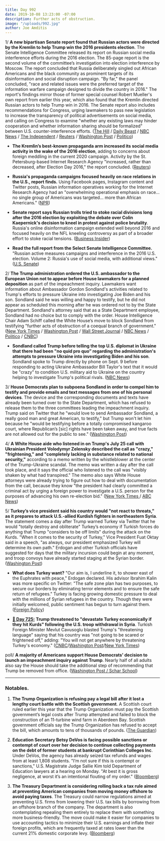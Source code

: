 ```yaml
---
title: Day 992
date: 2019-10-08 13:23:00 -07:00
description: Further acts of obstruction.
image: "/uploads/992.jpg"
author: Joe Amditis
---
```


1/ **A new bipartisan Senate report found that Russian actors were directed by the Kremlin to help Trump win the 2016 presidents election**. The Senate Intelligence Committee released its report on Russian social media interference efforts during the 2016 election. The 85-page report is the second volume of the committee’s investigation into election interference by Moscow. The report concluded that Russia deliberately singled out African Americans and the black community as prominent targets of its disinformation and social disruption campaign. "By far," the panel concluded, "race and related issues were the preferred target of the information warfare campaign designed to divide the country in 2016." The report's findings mirror those of former special counsel Robert Mueller's own report from earlier this year, which also found that the Kremlin directed Russian actors to help Trump win in 2016. The Senate report also includes recommendations for Congress, urging lawmakers to pass new legislation to increase the transparency of political advertisements on social media, and calling on Congress to examine "whether any existing laws may hinder cooperation and whether information sharing should be formalized" between U.S. counter-interference efforts. ([The Hill](https://thehill.com/homenews/senate/464865-senate-intel-report-finds-kremlin-directed-russian-social-media-meddling-in) / [Daily Beast](https://www.thedailybeast.com/senate-intel-russian-propaganda-exploits-american-racism?ref=wrap) / [NBC News](https://www.nbcnews.com/politics/congress/gop-dem-senators-ask-laws-block-foreign-interference-elections-social-n1063716) / [The Independent](https://www.independent.co.uk/news/world/americas/us-politics/trump-russia-2016-intelligence-report-read-kremlin-facebook-a9148036.html) / [Reuters](https://www.reuters.com/article/us-russia-disinformation-senate/russian-propaganda-increased-after-2016-u-s-election-senate-committee-idUSKBN1WN23T) / [Washington Post](https://www.washingtonpost.com/technology/2019/10/08/bipartisan-senate-report-calls-sweeping-effort-prevent-russian-interference-election/) / [Politico](https://www.politico.com/news/2019/10/08/intelligence-committee-russia-trump-report-040736))

* **The Kremlin’s best-known propaganda arm increased its social media activity in the wake of the 2016 election**, adding to concerns about foreign meddling in the current 2020 campaign. Activity by the St. Petersburg-based Internet Research Agency "increased, rather than decreased, after Election Day 2016," the report concluded. ([Reuters](https://www.reuters.com/article/us-russia-disinformation-senate/russian-propaganda-increased-after-2016-u-s-election-senate-committee-idUSKBN1WN23T))

* **Russia's propaganda campaigns focused heavily on race relations in the U.S., report finds.** Using Facebook pages, Instagram content and Twitter posts, Russian information operatives working for the Internet Research Agency had an "overwhelming operational emphasis on race... no single group of Americans was targeted... more than African Americans." ([NPR](https://www.npr.org/2019/10/08/768319934/senate-report-russians-used-used-social-media-mostly-to-target-race-in-2016))

* **Senate report says Russian trolls tried to stoke racial divisions long after the 2016 election by exploiting the debate over Colin Kaepernick's decision to kneel in protest against police brutality**. Russia's online disinformation campaign extended well beyond 2016 and focused heavily on the NFL kneeling controversy as part of a broader effort to stoke racial tensions. ([Business Insider](https://www.businessinsider.com/russian-trolls-used-colin-kaepernick-nfl-kneeling-debate-divide-2019-10))

* **Read the full report from the Select Senate Intelligence Committee.** "Russian active measures campaigns and interference in the 2016 U.S. election. Volume 2: Russia's use of social media, with additional views." ([U.S. Senate](https://www.intelligence.senate.gov/sites/default/files/documents/Report_Volume2.pdf))

2/ **The Trump administration ordered the U.S. ambassador to the European Union not to appear before House lawmakers for a planned deposition** as part of the impeachment inquiry. Lawmakers want information about Ambassador Gordon Sondland's activities related to Trump's efforts to pressure Ukraine into investigating Joe Biden and his son. Sondland said he was willing and happy to testify, but he did not appear as scheduled this morning after he was ordered not to by the State Department. Sondland's attorney said that as a State Department employee, Sondland had no choice but to comply with the order. House Intelligence Chair Adam Schiff called the White House’s move to block Sondland from testifying "further acts of obstruction of a coequal branch of government." ([New York Times](https://www.nytimes.com/2019/10/08/us/politics/sondland-trump-ukraine-impeach.html) / [Washington Post](https://www.washingtonpost.com/national-security/gordon-sondland-key-us-official-in-political-storm-over-ukraine-to-be-deposed-in-impeachment-inquiry/2019/10/07/c3c1703e-e942-11e9-9306-47cb0324fd44_story.html) / [Wall Street Journal](https://www.wsj.com/articles/state-department-directs-gordon-sondland-not-to-appear-for-house-testimony-lawyer-says-11570538414) / [NBC News](https://www.nbcnews.com/politics/donald-trump/trump-administration-orders-ambassador-center-ukraine-scandal-not-appear-congress-n1063636) / [Politico](https://www.politico.com/news/2019/10/08/trumps-eu-ambassador-ordered-to-not-give-deposition-in-impeachment-probe-000278) / [CNBC](https://www.cnbc.com/2019/10/08/trump-admin-blocks-us-diplomat-from-testifying-in-impeachment-probe-lawyer-says.html))

* **Sondland called Trump before telling the top U.S. diplomat in Ukraine that there had been "no quid pro quo” regarding the administration's attempts to pressure Ukraine into investigating Biden and his son**. Sondland spoke to Trump directly by phone on Sept. 9 before responding to acting Ukraine Ambassador Bill Taylor's text that it would be "crazy" to condition U.S. military aid to Ukraine on the country helping to investigate Trump's political rivals. ([NBC News](https://www.nbcnews.com/politics/white-house/ambassador-eu-called-trump-texting-no-quid-pro-quo-top-n1063841))

3/ **House Democrats plan to subpoena Sondland in order to compel him to testify and provide emails and text messages from one of his personal devices**. The device and the corresponding documents and texts have already been turned over to the State Department, which has refused to release them to the three committees leading the impeachment inquiry. Trump said on Twitter that he "would love to send Ambassador Sondland, a really good man and great American, to testify," but Trump won't let him because he "would be testifying before a totally compromised kangaroo court, where Republican’s \[sic\] rights have been taken away, and true facts are not allowed out for the public to see." ([Washington Post](https://www.washingtonpost.com/national-security/gordon-sondland-key-us-official-in-political-storm-over-ukraine-to-be-deposed-in-impeachment-inquiry/2019/10/07/c3c1703e-e942-11e9-9306-47cb0324fd44_story.html))

4/ **A White House aide who listened in on Trump's July 25 call with Ukrainian President Volodymyr Zelensky described the call as "crazy," "frightening," and "completely lacking in substance related to national security,"** according to a memo written by the whistleblower at the center of the Trump-Ukraine scandal. The memo was written a day after the call took place, and it says the official who listened to the call was "visibly shaken by what had transpired." The memo also says White House attorneys were already trying to figure out how to deal with documentation from the call, because they know "the president had clearly committed a criminal act by urging a foreign power to investigate a U.S. person for the purposes of advancing his own re-election bid." ([New York Times ](https://www.nytimes.com/2019/10/08/us/politics/trump-ukraine-whistleblower.html)/ [ABC News](https://abcnews.go.com/Politics/white-house-official-told-whistleblower-trump-ukraine-call/story?id=66141284))

5/ **Turkey’s vice president said his country would "not react to threats," as it prepares to attack U.S.-allied Kurdish fighters in northeastern Syria**. The statement comes a day after Trump warned Turkey via Twitter that he would "totally destroy and obliterate" Turkey’s economy if Turkish forces do anything that Trump "considers to be off limits" during the attack on the Kurds. "When it comes to the security of Turkey," Vice President Fuat Oktay said in a speech, "as always, our president emphasized Turkey will determine its own path." Erdogan and other Turkish officials have suggested for days that the military incursion could begin at any moment, and troop convoys have already started staging at the Syrian border. ([Washington Post](https://www.washingtonpost.com/world/middle_east/turkey-rejectstrumps-threats-amid-conflicting-us-signals-over-syria-offensive/2019/10/08/a86d3096-e93a-11e9-a329-7378fbfa1b63_story.html))

* **What does Turkey want?** "Our aim is, I underline it, to shower east of the Euphrates with peace," Erdogan declared. His advisor Ibrahim Kalin was more specific on Twitter: "The safe zone plan has two purposes, to secure our borders by eliminating terror elements and to ensure the safe return of refugees." Turkey is facing growing domestic pressure to deal with the millions of Syrian refugees in the country. Though they were initially welcomed, public sentiment has begun to turn against them. ([Foreign Policy](https://foreignpolicy.com/2019/10/07/trump-erdogan-turkey-syria-pyd-kurds-incursion-baghdad-protests-security-north-korea-talks/))

* **[📌 Day 725:](https://whatthefuckjusthappenedtoday.com/2019/01/14/day-725/)** **Trump threatened to "devastate Turkey economically if they hit Kurds" following the U.S. troop withdrawal in Syria**. Turkish Foreign Minister Mevlut Cavusoglu blasted Trump's "threatening language" saying that his country was "not going to be scared or frightened off," adding: "You will not get anywhere by threatening Turkey's economy." ([CNBC](https://www.cnbc.com/2019/01/14/trump-threatens-to-devastate-turkey-economically-if-it-attacks-kurds.html)/[Washington Post](https://www.washingtonpost.com/world/national-security/trumps-vow-to-devastate-turkey-rattles-negotiations-over-syria-withdrawal/2019/01/14/1a61049c-17ff-11e9-88fe-f9f77a3bcb6c_story.html)/[New York Times](https://www.nytimes.com/2019/01/13/us/politics/trump-turkey-kurds.html))

poll/ **A majority of Americans support House Democrats' decision to launch an impeachment inquiry against Trump**. Nearly half of all adults also say the House should take the additional step of recommending that Trump be removed from office. ([Washington Post / Schar School](https://www.washingtonpost.com/context/oct-1-6-2019-washington-post-schar-school-poll/712f999b-b8d1-4c82-a78c-a65edc84dbd0/))

---

### Notables.

1. **The Trump Organization is refusing pay a legal bill after it lost a lengthy court battle with the Scottish government**. A Scottish court ruled earlier this year that the Trump Organization must pay the Scottish government’s legal costs after Trump attempted and failed to block the construction of an 11-turbine wind farm in Aberdeen Bay. Scottish government officials say the Trump Organization has refused to accept the bill, which amounts to tens of thousands of pounds. ([The Guardian](https://amp.theguardian.com/us-news/2019/oct/08/trump-organization-rejects-legal-bill-after-losing-windfarm-court-battle))

2. **Education Secretary Betsy DeVos is facing possible sanctions or contempt of court over her decision to continue collecting payments on the debt of former students at bankrupt Corinthian Colleges Inc**. Under DeVos, the agency has already seized tax refunds and wages from at least 1,808 students. "I’m not sure if this is contempt or sanctions," U.S. Magistrate Judge Sallie Kim told Department of Education lawyers at a hearing on Monday. "At best it is gross negligence, at worst it’s an intentional flouting of my order." ([Bloomberg](https://www.bloomberg.com/news/articles/2019-10-07/judge-rips-education-department-over-student-debt-collection))

3. **The Treasury Department is considering rolling back a tax rule aimed at preventing American companies from moving money offshore to avoid paying taxes**. The Treasury could narrow regulations aimed at preventing U.S. firms from lowering their U.S. tax bills by borrowing from an offshore branch of the company. The department is also contemplating repealing them entirely to replace them with something more business-friendly. The move could make it easier for companies to use accounting tactics to minimize their U.S. earnings and inflate their foreign profits, which are frequently taxed at rates lower than the current 21% domestic corporate levy. ([Bloomberg](https://www.bloomberg.com/news/articles/2019-10-08/trump-weighs-weakening-obama-rules-to-curb-corporate-inversions))